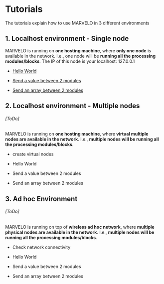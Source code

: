 # Tutorials

The tutorials explain how to use MARVELO in 3 different environments

## 1. Localhost environment - Single node

MARVELO is running on **one hosting machine**, where **only one node** is available in the network. I.e., one node will be **running all the processing modules/blocks**. The IP of this node is your localhost: 127.0.0.1

* [Hello World](Example1.md)

* [Send a value between 2 modules](Example2.md)
* [Send an array between 2 modules](Example3.md)

## 2. Localhost environment - Multiple nodes 

###### [ToDo]

MARVELO is running on **one hosting machine**, where **virtual multiple nodes are available in the network**. I.e., **multiple nodes will be running all the processing modules/blocks**. 

- create virtual nodes
- Hello World

- Send a value between 2 modules
- Send an array between 2 modules

## 3. Ad hoc Environment

###### [ToDo] 

MARVELO is running on top of **wireless ad hoc network**, where **multiple physical nodes are available in the network**. I.e., **multiple nodes will be running all the processing modules/blocks**. 

- Check network connectivity
- Hello World

- Send a value between 2 modules
- Send an array between 2 modules

